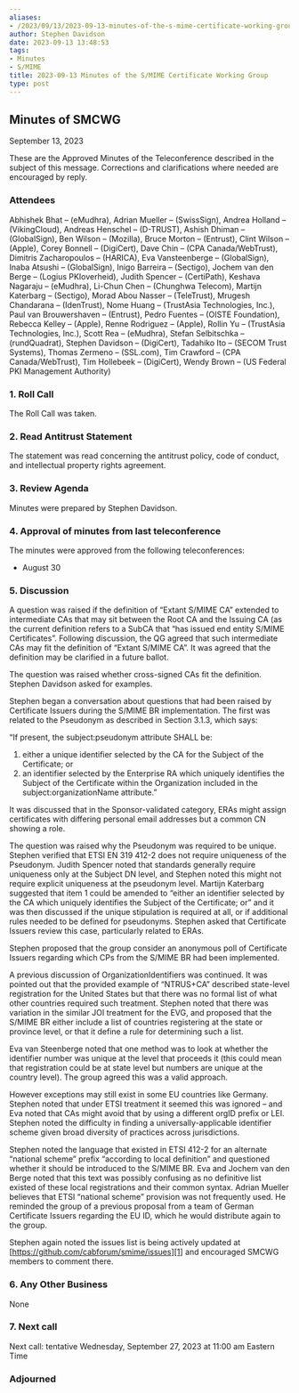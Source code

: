 ```yaml
---
aliases:
- /2023/09/13/2023-09-13-minutes-of-the-s-mime-certificate-working-group/
author: Stephen Davidson
date: 2023-09-13 13:48:53
tags:
- Minutes
- S/MIME
title: 2023-09-13 Minutes of the S/MIME Certificate Working Group
type: post
---
```


## Minutes of SMCWG

September 13, 2023

These are the Approved Minutes of the Teleconference described in the subject of this message. Corrections and clarifications where needed are encouraged by reply.

### Attendees

Abhishek Bhat – (eMudhra), Adrian Mueller – (SwissSign), Andrea Holland – (VikingCloud), Andreas Henschel – (D-TRUST), Ashish Dhiman – (GlobalSign), Ben Wilson – (Mozilla), Bruce Morton – (Entrust), Clint Wilson – (Apple), Corey Bonnell – (DigiCert), Dave Chin – (CPA Canada/WebTrust), Dimitris Zacharopoulos – (HARICA), Eva Vansteenberge – (GlobalSign), Inaba Atsushi – (GlobalSign), Inigo Barreira – (Sectigo), Jochem van den Berge – (Logius PKIoverheid), Judith Spencer – (CertiPath), Keshava Nagaraju – (eMudhra), Li-Chun Chen – (Chunghwa Telecom), Martijn Katerbarg – (Sectigo), Morad Abou Nasser – (TeleTrust), Mrugesh Chandarana – (IdenTrust), Nome Huang – (TrustAsia Technologies, Inc.), Paul van Brouwershaven – (Entrust), Pedro Fuentes – (OISTE Foundation), Rebecca Kelley – (Apple), Renne Rodriguez – (Apple), Rollin Yu – (TrustAsia Technologies, Inc.), Scott Rea – (eMudhra), Stefan Selbitschka – (rundQuadrat), Stephen Davidson – (DigiCert), Tadahiko Ito – (SECOM Trust Systems), Thomas Zermeno – (SSL.com), Tim Crawford – (CPA Canada/WebTrust), Tim Hollebeek – (DigiCert), Wendy Brown – (US Federal PKI Management Authority)

### 1. Roll Call

The Roll Call was taken.

### 2. Read Antitrust Statement

The statement was read concerning the antitrust policy, code of conduct, and intellectual property rights agreement.

### 3. Review Agenda

Minutes were prepared by Stephen Davidson.

### 4. Approval of minutes from last teleconference

The minutes were approved from the following teleconferences:

- August 30

### 5. Discussion

A question was raised if the definition of “Extant S/MIME CA” extended to intermediate CAs that may sit between the Root CA and the Issuing CA (as the current definition refers to a SubCA that “has issued end entity S/MIME Certificates”. Following discussion, the QG agreed that such intermediate CAs may fit the definition of “Extant S/MIME CA”. It was agreed that the definition may be clarified in a future ballot.

The question was raised whether cross-signed CAs fit the definition. Stephen Davidson asked for examples.

Stephen began a conversation about questions that had been raised by Certificate Issuers during the S/MIME BR implementation. The first was related to the Pseudonym as described in Section 3.1.3, which says:

“If present, the subject:pseudonym attribute SHALL be:

1. either a unique identifier selected by the CA for the Subject of the Certificate; or
1. an identifier selected by the Enterprise RA which uniquely identifies the Subject of the Certificate within the Organization included in the subject:organizationName attribute.”

It was discussed that in the Sponsor-validated category, ERAs might assign certificates with differing personal email addresses but a common CN showing a role.

The question was raised why the Pseudonym was required to be unique. Stephen verified that ETSI EN 319 412-2 does not require uniqueness of the Pseudonym. Judith Spencer noted that standards generally require uniqueness only at the Subject DN level, and Stephen noted this might not require explicit uniqueness at the pseudonym level. Martijn Katerbarg suggested that item 1 could be amended to “either an identifier selected by the CA which uniquely identifies the Subject of the Certificate; or” and it was then discussed if the unique stipulation is required at all, or if additional rules needed to be defined for pseudonyms. Stephen asked that Certificate Issuers review this case, particularly related to ERAs.

Stephen proposed that the group consider an anonymous poll of Certificate Issuers regarding which CPs from the S/MIME BR had been implemented.

A previous discussion of OrganizationIdentifiers was continued. It was pointed out that the provided example of “NTRUS+CA” described state-level registration for the United States but that there was no formal list of what other countries required such treatment. Stephen noted that there was variation in the similar JOI treatment for the EVG, and proposed that the S/MIME BR either include a list of countries registering at the state or province level, or that it define a rule for determining such a list.

Eva van Steenberge noted that one method was to look at whether the identifier number was unique at the level that proceeds it (this could mean that registration could be at state level but numbers are unique at the country level). The group agreed this was a valid approach.

However exceptions may still exist in some EU countries like Germany. Stephen noted that under ETSI treatment it seemed this was ignored – and Eva noted that CAs might avoid that by using a different orgID prefix or LEI. Stephen noted the difficulty in finding a universally-applicable identifier scheme given broad diversity of practices across jurisdictions.

Stephen noted the language that existed in ETSI 412-2 for an alternate “national scheme” prefix “according to local definition” and questioned whether it should be introduced to the S/MIME BR. Eva and Jochem van den Berge noted that this text was possibly confusing as no definitive list existed of these local registrations and their common syntax. Adrian Mueller believes that ETSI “national scheme” provision was not frequently used. He reminded the group of a previous proposal from a team of German Certificate Issuers regarding the EU ID, which he would distribute again to the group.

Stephen again noted the issues list is being actively updated at [https://github.com/cabforum/smime/issues][1] and encouraged SMCWG members to comment there.

### 6. Any Other Business

None

### 7. Next call

Next call: tentative Wednesday, September 27, 2023 at 11:00 am Eastern Time

### Adjourned

[1]: https://github.com/cabforum/smime/issues